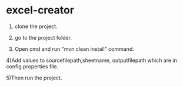 # excel-creator

1) clone the project.

2) go to the project folder.

3) Open cmd and run "mvn clean install" command.

4)Add values to  sourcefilepath,sheetname, outputfilepath which are in config.properties file.

5)Then run the project.
